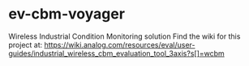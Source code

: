 # ev-cbm-voyager
Wireless Industrial Condition Monitoring solution 
Find the wiki for this project at: https://wiki.analog.com/resources/eval/user-guides/industrial_wireless_cbm_evaluation_tool_3axis?s[]=wcbm

